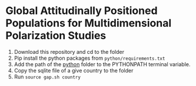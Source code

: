 # Global Attitudinally Positioned Populations for Multidimensional Polarization Studies


1. Download this repository and cd to the folder
2. Pip install the python packages from  `python/requirements.txt`
3. Add the path of the [python](https://example.com/foo/bar) folder to the PYTHONPATH terminal variable.
4. Copy the sqlite file of a give country to the folder
5. Run `source gap.sh country`
